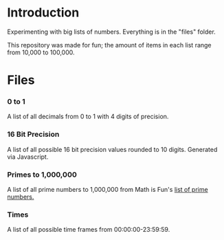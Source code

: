 # Introduction
Experimenting with big lists of numbers. Everything is in the "files" folder.

This repository was made for fun; the amount of items in each list range from 10,000 to 100,000.

# Files

### 0 to 1
A list of all decimals from 0 to 1 with 4 digits of precision.

### 16 Bit Precision
A list of all possible 16 bit precision values rounded to 10 digits. Generated via Javascript.

### Primes to 1,000,000
A list of all prime numbers to 1,000,000 from Math is Fun's [list of prime numbers.](https://www.mathsisfun.com/numbers/prime-number-lists.html)

### Times
A list of all possible time frames from 00:00:00-23:59:59.
